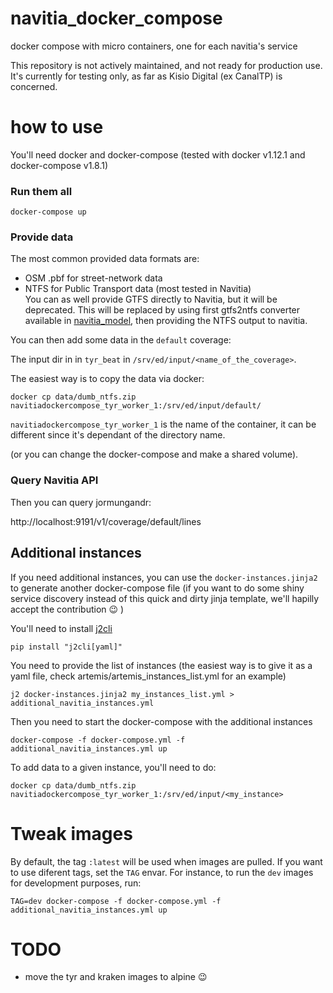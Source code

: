 # navitia_docker_compose

docker compose with micro containers, one for each navitia's service

This repository is not actively maintained, and not ready for production use.
It's currently for testing only, as far as Kisio Digital (ex CanalTP) is concerned.

# how to use

You'll need docker and docker-compose (tested with docker v1.12.1 and docker-compose v1.8.1)

### Run them all

`docker-compose up`

### Provide data

The most common provided data formats are:

- OSM .pbf for street-network data
- NTFS for Public Transport data (most tested in Navitia)  
  You can as well provide GTFS directly to Navitia, but it will be deprecated.
  This will be replaced by using first gtfs2ntfs converter available in
  [navitia_model](<(https://github.com/CanalTP/navitia_model)>), then providing the
  NTFS output to navitia.

You can then add some data in the `default` coverage:

The input dir in in `tyr_beat` in `/srv/ed/input/<name_of_the_coverage>`.

The easiest way is to copy the data via docker:

`docker cp data/dumb_ntfs.zip navitiadockercompose_tyr_worker_1:/srv/ed/input/default/`

`navitiadockercompose_tyr_worker_1` is the name of the container, it can be different since it's dependant of the directory name.

(or you can change the docker-compose and make a shared volume).

### Query Navitia API

Then you can query jormungandr:

http://localhost:9191/v1/coverage/default/lines

## Additional instances

If you need additional instances, you can use the `docker-instances.jinja2` to generate another docker-compose file (if you want to do some shiny service discovery instead of this quick and dirty jinja template, we'll hapilly accept the contribution :wink: )

You'll need to install [j2cli](https://github.com/kolypto/j2cli)

`pip install "j2cli[yaml]"`

You need to provide the list of instances (the easiest way is to give it as a yaml file, check artemis/artemis_instances_list.yml for an example)

`j2 docker-instances.jinja2 my_instances_list.yml > additional_navitia_instances.yml`

Then you need to start the docker-compose with the additional instances

`docker-compose -f docker-compose.yml -f additional_navitia_instances.yml up`

To add data to a given instance, you'll need to do:

`docker cp data/dumb_ntfs.zip navitiadockercompose_tyr_worker_1:/srv/ed/input/<my_instance>`

# Tweak images

By default, the tag `:latest` will be used when images are pulled. If you want to use diferent tags, set the `TAG` envar. For instance, to run the `dev` images for development purposes, run:

`TAG=dev docker-compose -f docker-compose.yml -f additional_navitia_instances.yml up`

# TODO

- move the tyr and kraken images to alpine :wink:
